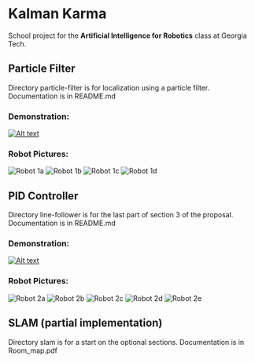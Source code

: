 Kalman Karma
============

School project for the **Artificial Intelligence for Robotics** class at Georgia Tech.


## Particle Filter

Directory particle-filter is for localization using a particle filter. Documentation is in README.md

### Demonstration:

[![Alt text](https://img.youtube.com/vi/Kie7AzQFffg/0.jpg)](https://www.youtube.com/watch?v=Kie7AzQFffg)

### Robot Pictures:
![Robot 1a][pf1]
![Robot 1b][pf2]
![Robot 1c][pf3]
![Robot 1d][pf4]

## PID Controller

Directory line-follower is for the last part of section 3 of the proposal. Documentation is in README.md

### Demonstration:

[![Alt text](https://img.youtube.com/vi/Sn_-JHKXU/0.jpg)](https://www.youtube.com/watch?v=Sn_-JHKXU-Y)

### Robot Pictures:
![Robot 2a][lf1]
![Robot 2b][lf2]
![Robot 2c][lf3]
![Robot 2d][lf4]
![Robot 2e][lf5]

## SLAM (partial implementation)

Directory slam is for a start on the optional sections. Documentation is in Room\_map.pdf



[pf1]: ./particle-filter/robot_pictures/measuring_final_orientations.JPG "Robot 1a"
[pf2]: ./particle-filter/robot_pictures/robot_design_front.JPG "Robot 1b"
[pf3]: ./particle-filter/robot_pictures/robot_design_side.JPG "Robot 1c"
[pf4]: ./particle-filter/robot_pictures/robot_design_top.JPG "Robot 1d"

[lf1]: ./line-follower/robot-pictures/20141206_173131.jpg "Robot 2a"
[lf2]: ./line-follower/robot-pictures/20141206_173150.jpg "Robot 2b"
[lf3]: ./line-follower/robot-pictures/20141206_173206.jpg "Robot 2c"
[lf4]: ./line-follower/robot-pictures/20141206_173215.jpg "Robot 2d"
[lf5]: ./line-follower/robot-pictures/20141206_173228.jpg "Robot 2e"
